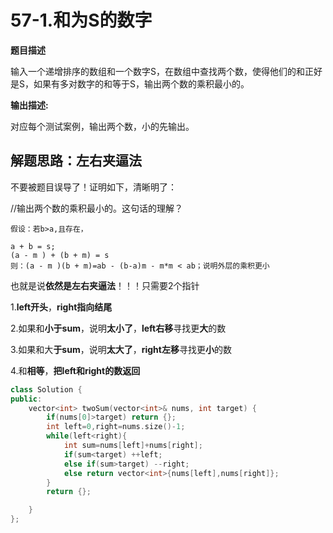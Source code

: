 # 57-1.和为S的数字

**题目描述**

输入一个递增排序的数组和一个数字S，在数组中查找两个数，使得他们的和正好是S，如果有多对数字的和等于S，输出两个数的乘积最小的。

**输出描述:**

对应每个测试案例，输出两个数，小的先输出。



## **解题思路：左右夹逼法**

不要被题目误导了！证明如下，清晰明了：

//输出两个数的乘积最小的。这句话的理解？

```
假设：若b>a,且存在，

a + b = s;
(a - m ) + (b + m) = s
则：(a - m )(b + m)=ab - (b-a)m - m*m < ab；说明外层的乘积更小
```

也就是说**依然是左右夹逼法**！！！只需要2个指针

1.**left开头**，**right指向结尾**

2.如果和**小于sum**，说明**太小了**，**left右移**寻找更**大**的数

3.如果和大**于sum**，说明**太大了**，**right左移**寻找更**小**的数

4.和**相等**，**把left和right的数返回**



```C++
class Solution {
public:
    vector<int> twoSum(vector<int>& nums, int target) {
        if(nums[0]>target) return {};
        int left=0,right=nums.size()-1;
        while(left<right){
            int sum=nums[left]+nums[right];
            if(sum<target) ++left;
            else if(sum>target) --right;
            else return vector<int>{nums[left],nums[right]};
        }
        return {};

    }
};
```

